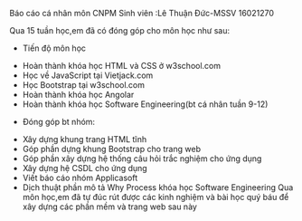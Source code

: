 Báo cáo cá nhân môn CNPM
Sinh viên :Lê Thuận Đức-MSSV 16021270

Qua 15 tuần học,em đã có đóng góp cho môn học như sau:
+ Tiến độ môn học
-	Hoàn thành khóa học HTML và CSS ở w3school.com
-	Học về JavaScript tại Vietjack.com
-	Học Bootstrap tại w3school.com
-	Hoàn thành khóa học Angolar
-	Hoàn thành khóa học Software Engineering(bt cá nhân tuần 9-12)
+ Đóng góp bt nhóm:
-	Xây dựng khung trang HTML tĩnh
-	Góp phần dựng khung Bootstrap cho trang web
-	Góp phần xây dựng hệ thống câu hỏi trắc nghiệm cho ứng dụng
-	Xây dựng hệ CSDL cho ứng dụng
-	Viết báo cáo nhóm Applicasoft
-	Dịch thuật phần mô tả Why Process khóa học Software Engineering
 Qua môn học,em đã tự đúc rút được các kinh nghiệm và bài học quý báu để xây dựng các phần mềm và trang web sau này
